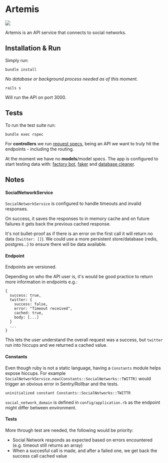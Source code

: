 # Artemis

![](https://i.imgur.com/j6rOu9y.gif)

Artemis is an API service that connects to social networks.

## Installation & Run


Simply run:
```
bundle install
```

*No database or background process needed as of this moment.*


```
rails s
```

Will run the API on port 3000.


## Tests

To run the test suite run:
```
bundle exec rspec
``` 

For **controllers** we run [request specs](https://relishapp.com/rspec/rspec-rails/docs/request-specs/request-spec), being an API we want to truly hit the endpoints - including the routing.

At the moment we have no **models**/model specs. The app is configured to start testing data with: [factory bot](https://github.com/thoughtbot/factory_bot_rails), [faker](https://github.com/faker-ruby/faker) and [database cleaner](https://github.com/DatabaseCleaner/database_cleaner).


## Notes

#### SocialNetworkService

`SocialNetworkService` is configured to handle timeouts and invalid responses.

On success, it saves the responses to in memory cache and on future failures it gets back the previous cached response.

It's not bullet-proof as if there is an error on the first call it will return no data (`twitter: []`).  We could use a more persistent store/database (redis, postgres...) to  ensure there will be data available.

#### Endpoint

Endpoints are versioned.

Depending on who the API user is, it's would be good practice to return more information in endpoints e.g.:

```
{
  success: true,
  twitter: {
    success: false,
    error: "Timeout received",
    cached: true,
    body: [...]
  }
  ...
}
```

This lets the user understand the overall request was a success, but `twitter` run into hiccups and we returned a cached value.


#### Constants

Even though ruby is not a static language, having a `Constants` module helps expose hiccups. For example `SocialNetworkService.new(Constants::SocialNetworks::TWITTR)` would trigger an obvious error in Sentry/Rollbar and the tests.

```
uninitialized constant Constants::SocialNetworks::TWITTR
```

`social_network_domain` is defined in `config/application.rb` as the endpoint might differ between environment.

#### Tests

More through test are needed, the following would be priority:

- Social Network responds as expected based on errors encountered (e.g. timeout still returns an array)
- When a succesful call is made, and after a failed one, we get back the success call cached value 